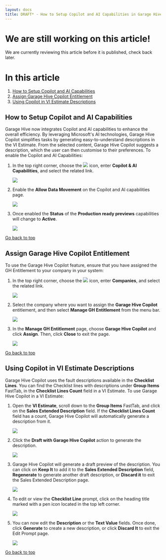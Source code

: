 ```yaml
---
layout: docs
title: DRAFT* - How to Setup Copilot and AI Capabilities in Garage Hive
---
```


<a name="top"></a>

# We are still working on this article!
We are currently reviewing this article before it is published, check back later.

# In this article
1. [How to Setup Copilot and AI Capabilities](#how-to-setup-copilot-and-ai-capabilities)
2. [Assign Garage Hive Copilot Entitlement](#assign-garage-hive-copilot-entitlement)
3. [Using Copilot in VI Estimate Descriptions](#using-garage-hive-copilot-in-vi-estimate-descriptions)


## How to Setup Copilot and AI Capabilities
Garage Hive now integrates Copilot and AI capabilities to enhance the overall efficiency. By leveraging Microsoft's AI technologies, Garage Hive Copilot simplifies tasks by generating easy-to-understand descriptions in the VI Estimate. From the selected content, Garage Hive Copilot suggests a description, which the user can then customise to their preferences. To enable the Copilot and AI Capabilities:
1. In the top right corner, choose the ![](media/search_icon.png) icon, enter **Copilot & AI Capabilities**, and select the related link.

   ![](media/garagehive-copilot1.png)

2. Enable the **Allow Data Movement** on the Copilot and AI capabilities page.

   ![](media/garagehive-copilot2.png)

3. Once enabled the **Status** of the **Production ready previews** capabilities will change to **Active**.

   ![](media/garagehive-copilot3.png)


[Go back to top](#top)


## Assign Garage Hive Copilot Entitlement
To use the Garage Hive Copilot feature, ensure that you have assigned the GH Entitlement to your company in your system:
1. In the top right corner, choose the ![](media/search_icon.png) icon, enter **Companies**, and select the related link.

   ![](media/garagehive-copilot7.png)

2. Select the company where you want to assign the **Garage Hive Copilot** entitlement, and then select **Manage GH Entitlement** from the menu bar.

   ![](media/garagehive-copilot8.png)

3. In the **Manage GH Entitlement** page, choose **Garage Hive Copilot** and click **Assign**. Then, click **Close** to exit the page.

   ![](media/garagehive-copilot9.png)


[Go back to top](#top)

## Using Copilot in VI Estimate Descriptions
Garage Hive Copilot uses the fault descriptions available in the **Checklist Lines**. You can find the Checklist lines with descriptions under **Group Items** FastTab, in the **Checklist Lines Count** field in a VI Estimate. To use Garage Hive Copilot in a VI Estimate: 
1. Open the **VI Estimate**, scroll down to the **Group Items** FastTab, and click on the **Sales Extended Description** field. If the **Checklist Lines Count** field has a count, Garage Hive Copilot will automatically generate a description from it.

   ![](media/garagehive-copilot4.png)

2. Click the **Draft with Garage Hive Copilot** action to generate the description.

   ![](media/garagehive-copilot5.png)

3. Garage Hive Copilot will generate a draft preview of the description. You can click on **Keep It** to add it to the **Sales Extended Description** field, **Regenerate** to generate another draft description, or **Discard it** to exit the Sales Extended Description page.

   ![](media/garagehive-copilot6.png)

4. To edit or view the **Checklist Line** prompt, click on the heading title marked with a pen icon located in the top left corner.

   ![](media/garagehive-copilot10.png)

5. You can now edit the **Description** or the **Text Value** fields. Once done, click **Generate** to create a new description, or click **Discard It** to exit the Edit Prompt page.

   ![](media/garagehive-copilot11.png)


[Go back to top](#top)